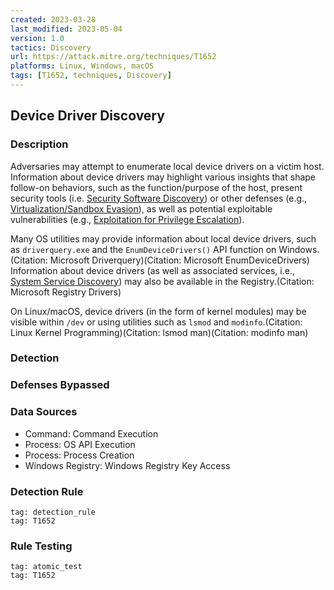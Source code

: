 ```yaml
---
created: 2023-03-28
last_modified: 2023-05-04
version: 1.0
tactics: Discovery
url: https://attack.mitre.org/techniques/T1652
platforms: Linux, Windows, macOS
tags: [T1652, techniques, Discovery]
---
```


## Device Driver Discovery

### Description

Adversaries may attempt to enumerate local device drivers on a victim host. Information about device drivers may highlight various insights that shape follow-on behaviors, such as the function/purpose of the host, present security tools (i.e. [Security Software Discovery](https://attack.mitre.org/techniques/T1518/001)) or other defenses (e.g., [Virtualization/Sandbox Evasion](https://attack.mitre.org/techniques/T1497)), as well as potential exploitable vulnerabilities (e.g., [Exploitation for Privilege Escalation](https://attack.mitre.org/techniques/T1068)).

Many OS utilities may provide information about local device drivers, such as `driverquery.exe` and the `EnumDeviceDrivers()` API function on Windows.(Citation: Microsoft Driverquery)(Citation: Microsoft EnumDeviceDrivers) Information about device drivers (as well as associated services, i.e., [System Service Discovery](https://attack.mitre.org/techniques/T1007)) may also be available in the Registry.(Citation: Microsoft Registry Drivers)

On Linux/macOS, device drivers (in the form of kernel modules) may be visible within `/dev` or using utilities such as `lsmod` and `modinfo`.(Citation: Linux Kernel Programming)(Citation: lsmod man)(Citation: modinfo man)

### Detection



### Defenses Bypassed



### Data Sources

  - Command: Command Execution
  -  Process: OS API Execution
  -  Process: Process Creation
  -  Windows Registry: Windows Registry Key Access
### Detection Rule

```query
tag: detection_rule
tag: T1652
```

### Rule Testing

```query
tag: atomic_test
tag: T1652
```
